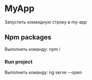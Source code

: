 # MyApp
Запустить командную строку в my-app
## Npm packages
Выполнить команду: npm i
### Run project
Выполнить команду: ng serve --open
